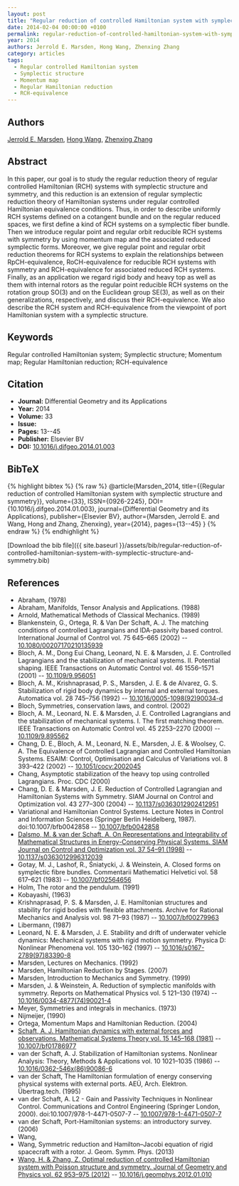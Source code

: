 ```yaml
---
layout: post
title: "Regular reduction of controlled Hamiltonian system with symplectic structure and symmetry"
date: 2014-02-04 00:00:00 +0100
permalink: regular-reduction-of-controlled-hamiltonian-system-with-symplectic-structure-and-symmetry
year: 2014
authors: Jerrold E. Marsden, Hong Wang, Zhenxing Zhang
category: articles
tags:
  - Regular controlled Hamiltonian system
  - Symplectic structure
  - Momentum map
  - Regular Hamiltonian reduction
  - RCH-equivalence
---
```

 
## Authors
[Jerrold E. Marsden](authors/jerrold-e-marsden), [Hong Wang](authors/hong-wang), [Zhenxing Zhang](authors/zhenxing-zhang)
 
## Abstract
In this paper, our goal is to study the regular reduction theory of regular controlled Hamiltonian (RCH) systems with symplectic structure and symmetry, and this reduction is an extension of regular symplectic reduction theory of Hamiltonian systems under regular controlled Hamiltonian equivalence conditions. Thus, in order to describe uniformly RCH systems defined on a cotangent bundle and on the regular reduced spaces, we first define a kind of RCH systems on a symplectic fiber bundle. Then we introduce regular point and regular orbit reducible RCH systems with symmetry by using momentum map and the associated reduced symplectic forms. Moreover, we give regular point and regular orbit reduction theorems for RCH systems to explain the relationships between RpCH-equivalence, RoCH-equivalence for reducible RCH systems with symmetry and RCH-equivalence for associated reduced RCH systems. Finally, as an application we regard rigid body and heavy top as well as them with internal rotors as the regular point reducible RCH systems on the rotation group SO(3) and on the Euclidean group SE(3), as well as on their generalizations, respectively, and discuss their RCH-equivalence. We also describe the RCH system and RCH-equivalence from the viewpoint of port Hamiltonian system with a symplectic structure.
 
## Keywords
Regular controlled Hamiltonian system; Symplectic structure; Momentum map; Regular Hamiltonian reduction; RCH-equivalence
 
## Citation
- **Journal:** Differential Geometry and its Applications
- **Year:** 2014
- **Volume:** 33
- **Issue:** 
- **Pages:** 13--45
- **Publisher:** Elsevier BV
- **DOI:** [10.1016/j.difgeo.2014.01.003](https://doi.org/10.1016/j.difgeo.2014.01.003)
 
## BibTeX
{% highlight bibtex %}
{% raw %}
@article{Marsden_2014,
  title={{Regular reduction of controlled Hamiltonian system with symplectic structure and symmetry}},
  volume={33},
  ISSN={0926-2245},
  DOI={10.1016/j.difgeo.2014.01.003},
  journal={Differential Geometry and its Applications},
  publisher={Elsevier BV},
  author={Marsden, Jerrold E. and Wang, Hong and Zhang, Zhenxing},
  year={2014},
  pages={13--45}
}
{% endraw %}
{% endhighlight %}
 
[Download the bib file]({{ site.baseurl }}/assets/bib/regular-reduction-of-controlled-hamiltonian-system-with-symplectic-structure-and-symmetry.bib)
 
## References
- Abraham, (1978)
- Abraham, Manifolds, Tensor Analysis and Applications. (1988)
- Arnold, Mathematical Methods of Classical Mechanics. (1989)
- Blankenstein, G., Ortega, R. & Van Der Schaft, A. J. The matching conditions of controlled Lagrangians and IDA-passivity based control. International Journal of Control vol. 75 645–665 (2002) -- [10.1080/00207170210135939](https://doi.org/10.1080/00207170210135939)
- Bloch, A. M., Dong Eui Chang, Leonard, N. E. & Marsden, J. E. Controlled Lagrangians and the stabilization of mechanical systems. II. Potential shaping. IEEE Transactions on Automatic Control vol. 46 1556–1571 (2001) -- [10.1109/9.956051](https://doi.org/10.1109/9.956051)
- Bloch, A. M., Krishnaprasad, P. S., Marsden, J. E. & de Alvarez, G. S. Stabilization of rigid body dynamics by internal and external torques. Automatica vol. 28 745–756 (1992) -- [10.1016/0005-1098(92)90034-d](https://doi.org/10.1016/0005-1098(92)90034-d)
- Bloch, Symmetries, conservation laws, and control. (2002)
- Bloch, A. M., Leonard, N. E. & Marsden, J. E. Controlled Lagrangians and the stabilization of mechanical systems. I. The first matching theorem. IEEE Transactions on Automatic Control vol. 45 2253–2270 (2000) -- [10.1109/9.895562](https://doi.org/10.1109/9.895562)
- Chang, D. E., Bloch, A. M., Leonard, N. E., Marsden, J. E. & Woolsey, C. A. The Equivalence of Controlled Lagrangian and Controlled Hamiltonian Systems. ESAIM: Control, Optimisation and Calculus of Variations vol. 8 393–422 (2002) -- [10.1051/cocv:2002045](https://doi.org/10.1051/cocv:2002045)
- Chang, Asymptotic stabilization of the heavy top using controlled Lagrangians. Proc. CDC (2000)
- Chang, D. E. & Marsden, J. E. Reduction of Controlled Lagrangian and Hamiltonian Systems with Symmetry. SIAM Journal on Control and Optimization vol. 43 277–300 (2004) -- [10.1137/s0363012902412951](https://doi.org/10.1137/s0363012902412951)
- Variational and Hamiltonian Control Systems. Lecture Notes in Control and Information Sciences (Springer Berlin Heidelberg, 1987). doi:10.1007/bfb0042858 -- [10.1007/bfb0042858](https://doi.org/10.1007/bfb0042858)
- [Dalsmo, M. & van der Schaft, A. On Representations and Integrability of Mathematical Structures in Energy-Conserving Physical Systems. SIAM Journal on Control and Optimization vol. 37 54–91 (1998)](on-representations-and-integrability-of-mathematical-structures-in-energy-conserving-physical-systems) -- [10.1137/s0363012996312039](https://doi.org/10.1137/s0363012996312039)
- Gotay, M. J., Lashof, R., Śniatycki, J. & Weinstein, A. Closed forms on symplectic fibre bundles. Commentarii Mathematici Helvetici vol. 58 617–621 (1983) -- [10.1007/bf02564656](https://doi.org/10.1007/bf02564656)
- Holm, The rotor and the pendulum. (1991)
- Kobayashi, (1963)
- Krishnaprasad, P. S. & Marsden, J. E. Hamiltonian structures and stability for rigid bodies with flexible attachments. Archive for Rational Mechanics and Analysis vol. 98 71–93 (1987) -- [10.1007/bf00279963](https://doi.org/10.1007/bf00279963)
- Libermann, (1987)
- Leonard, N. E. & Marsden, J. E. Stability and drift of underwater vehicle dynamics: Mechanical systems with rigid motion symmetry. Physica D: Nonlinear Phenomena vol. 105 130–162 (1997) -- [10.1016/s0167-2789(97)83390-8](https://doi.org/10.1016/s0167-2789(97)83390-8)
- Marsden, Lectures on Mechanics. (1992)
- Marsden, Hamiltonian Reduction by Stages. (2007)
- Marsden, Introduction to Mechanics and Symmetry. (1999)
- Marsden, J. & Weinstein, A. Reduction of symplectic manifolds with symmetry. Reports on Mathematical Physics vol. 5 121–130 (1974) -- [10.1016/0034-4877(74)90021-4](https://doi.org/10.1016/0034-4877(74)90021-4)
- Meyer, Symmetries and integrals in mechanics. (1973)
- Nijmeijer, (1990)
- Ortega, Momentum Maps and Hamiltonian Reduction. (2004)
- [Schaft, A. J. Hamiltonian dynamics with external forces and observations. Mathematical Systems Theory vol. 15 145–168 (1981)](hamiltonian-dynamics-with-external-forces-and-observations) -- [10.1007/bf01786977](https://doi.org/10.1007/bf01786977)
- van der Schaft, A. J. Stabilization of Hamiltonian systems. Nonlinear Analysis: Theory, Methods &amp; Applications vol. 10 1021–1035 (1986) -- [10.1016/0362-546x(86)90086-6](https://doi.org/10.1016/0362-546x(86)90086-6)
- van der Schaft, The Hamiltonian formulation of energy conserving physical systems with external ports. AEÜ, Arch. Elektron. Übertrag.tech. (1995)
- van der Schaft, A. L2 - Gain and Passivity Techniques in Nonlinear Control. Communications and Control Engineering (Springer London, 2000). doi:10.1007/978-1-4471-0507-7 -- [10.1007/978-1-4471-0507-7](https://doi.org/10.1007/978-1-4471-0507-7)
- van der Schaft, Port-Hamiltonian systems: an introductory survey. (2006)
- Wang,
- Wang, Symmetric reduction and Hamilton–Jacobi equation of rigid spacecraft with a rotor. J. Geom. Symm. Phys. (2013)
- [Wang, H. & Zhang, Z. Optimal reduction of controlled Hamiltonian system with Poisson structure and symmetry. Journal of Geometry and Physics vol. 62 953–975 (2012)](optimal-reduction-of-controlled-hamiltonian-system-with-poisson-structure-and-symmetry) -- [10.1016/j.geomphys.2012.01.010](https://doi.org/10.1016/j.geomphys.2012.01.010)

